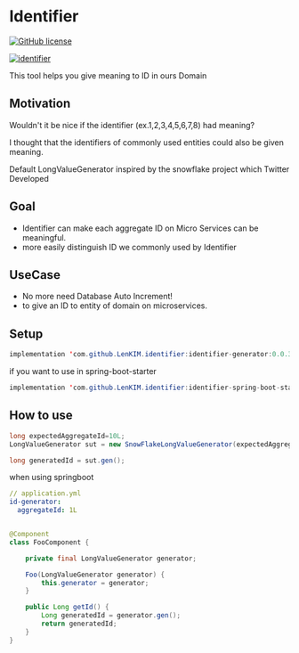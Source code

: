 # Identifier

[![GitHub license](https://img.shields.io/badge/license-MIT-blue.svg)](https://github.com/LenKIM/identifier/blob/main/LICENSE)

[![identifier](https://jitpack.io/v/LenKIM/identifier.svg)](https://jitpack.io/#LenKIM/identifier)


This tool helps you give meaning to ID in ours Domain


## Motivation

Wouldn't it be nice if the identifier (ex.1,2,3,4,5,6,7,8) had meaning?

I thought that the identifiers of commonly used entities could also be given meaning.

Default LongValueGenerator inspired by the snowflake project which Twitter Developed

## Goal

- Identifier can make each aggregate ID on Micro Services can be meaningful.
- more easily distinguish ID we commonly used by Identifier

## UseCase

- No more need Database Auto Increment!
- to give an ID to entity of domain on microservices.

## Setup

```java
implementation 'com.github.LenKIM.identifier:identifier-generator:0.0.35'
```

if you want to use in spring-boot-starter

```java
implementation 'com.github.LenKIM.identifier:identifier-spring-boot-starter:0.0.35'
```

## How to use

````java
long expectedAggregateId=10L;
LongValueGenerator sut = new SnowFlakeLongValueGenerator(expectedAggregateId);

long generatedId = sut.gen();
````

when using springboot

```yml
// application.yml
id-generator:
  aggregateId: 1L
```

```java

@Component
class FooComponent {

    private final LongValueGenerator generator;

    Foo(LongValueGenerator generator) {
        this.generator = generator;
    }

    public Long getId() {
        Long generatedId = generator.gen();
        return generatedId;
    }
}

```
